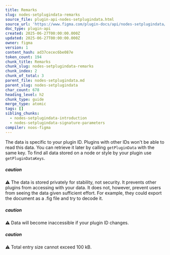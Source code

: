 ```yaml
---
title: Remarks
slug: nodes-setplugindata-remarks
source_file: plugin-api-nodes-setplugindata.html
source_url: 'https://www.figma.com/plugin-docs/api/nodes-setplugindata/'
doc_type: plugin-api
created: 2025-06-27T00:00:00.000Z
updated: 2025-06-27T00:00:00.000Z
owner: figma
version: 1
content_hash: ad37cecec6be087e
token_count: 194
chunk_title: Remarks
chunk_slug: nodes-setplugindata-remarks
chunk_index: 2
chunk_of_total: 3
parent_file: nodes-setplugindata.md
parent_slug: nodes-setplugindata
char_count: 678
heading_level: h2
chunk_type: guide
merge_type: atomic
tags: []
sibling_chunks:
  - nodes-setplugindata-introduction
  - nodes-setplugindata-signature-parameters
compiler: noos-figma
---
```


The data is specific to your plugin ID. Plugins with other IDs won't be able to read this data. You can retrieve it later by calling `getPluginData` with the same key. To find all data stored on a node or style by your plugin use `getPluginDataKeys`.

##### caution

⚠ The data is stored privately for stability, not security. It prevents other plugins from accessing with your data. It does not, however, prevent users from seeing the data given sufficient effort. For example, they could export the document as a .fig file and try to decode it.

##### caution

⚠ Data will become inaccessible if your plugin ID changes.

##### caution

⚠ Total entry size cannot exceed 100 kB.
